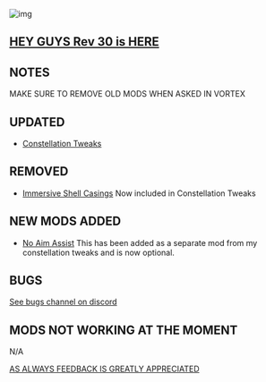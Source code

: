 ![img](https://s11.gifyu.com/images/SgCoI.png)

## [HEY GUYS Rev 30 is HERE](https://)

## NOTES

MAKE SURE TO REMOVE OLD MODS WHEN ASKED IN VORTEX





## UPDATED

- [Constellation Tweaks](https://www.nexusmods.com/starfield/mods/2204)



## REMOVED

- [Immersive Shell Casings](https://www.nexusmods.com/starfield/mods/914) Now included in Constellation Tweaks

## NEW MODS ADDED

- [No Aim Assist](https://www.nexusmods.com/starfield/mods/3704?tab=description) This has been added as a separate mod from my constellation tweaks and is now optional.


## BUGS

[See bugs channel on discord](https://discord.gg/xZNztPjA2u)

## MODS NOT WORKING AT THE MOMENT

N/A

[AS ALWAYS FEEDBACK IS GREATLY APPRECIATED](https://)
